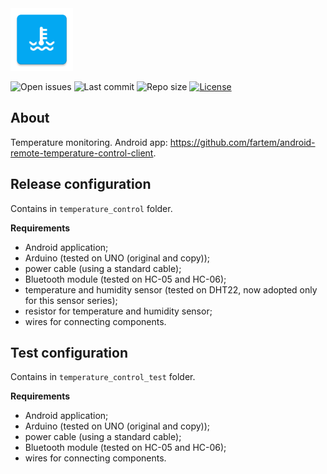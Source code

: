 <img src="media/ic_app.png" height="100px" />

![Open issues](https://img.shields.io/github/issues-raw/fartem/arduino-temperature-control.svg?color=ff534a&style=flat-square)
![Last commit](https://img.shields.io/github/last-commit/fartem/arduino-temperature-control.svg?color=51539c&style=flat-square)
![Repo size](https://img.shields.io/github/repo-size/fartem/arduino-temperature-control.svg?color=02778b&style=flat-square)
[![License](https://img.shields.io/github/license/fartem/arduino-temperature-control.svg?color=7ea4b0&style=flat-square)](https://github.com/fartem/arduino-temperature-control/blob/master/LICENSE)

## About

Temperature monitoring. Android app: https://github.com/fartem/android-remote-temperature-control-client.

## Release configuration

Contains in `temperature_control` folder.

**Requirements**

- Android application;
- Arduino (tested on UNO (original and copy));
- power cable (using a standard cable);
- Bluetooth module (tested on HC-05 and HC-06);
- temperature and humidity sensor (tested on DHT22, now adopted only for this sensor series);
- resistor for temperature and humidity sensor;
- wires for connecting components.

## Test configuration

Contains in `temperature_control_test` folder.

**Requirements**

- Android application;
- Arduino (tested on UNO (original and copy));
- power cable (using a standard cable);
- Bluetooth module (tested on HC-05 and HC-06);
- wires for connecting components.
